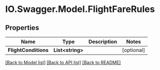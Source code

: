 # IO.Swagger.Model.FlightFareRules
## Properties

Name | Type | Description | Notes
------------ | ------------- | ------------- | -------------
**FlightConditions** | **List&lt;string&gt;** |  | [optional] 

[[Back to Model list]](../README.md#documentation-for-models) [[Back to API list]](../README.md#documentation-for-api-endpoints) [[Back to README]](../README.md)

